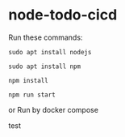 # node-todo-cicd

Run these commands:


`sudo apt install nodejs`


`sudo apt install npm`


`npm install`

`npm run start`

or Run by docker compose

test

